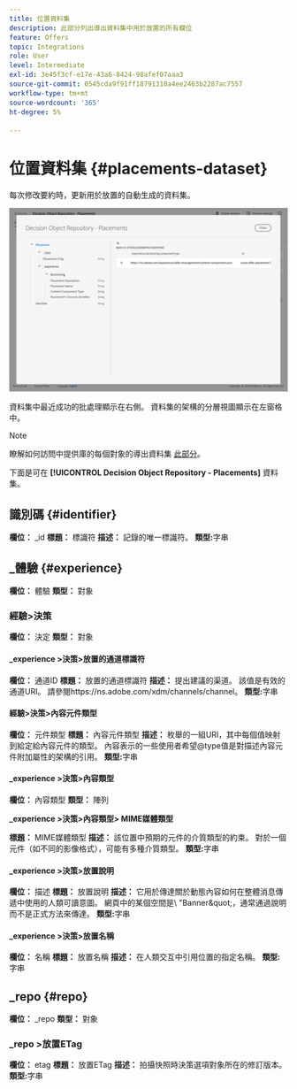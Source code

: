 ```yaml
---
title: 位置資料集
description: 此部分列出導出資料集中用於放置的所有欄位
feature: Offers
topic: Integrations
role: User
level: Intermediate
exl-id: 3e45f3cf-e17e-43a6-8424-98afef07aaa3
source-git-commit: 0545cda9f91ff18791310a4ee2463b2287ac7557
workflow-type: tm+mt
source-wordcount: '365'
ht-degree: 5%

---
```


# 位置資料集 {#placements-dataset}

每次修改要約時，更新用於放置的自動生成的資料集。

![](../../assets/dataset-placements.png)

資料集中最近成功的批處理顯示在右側。 資料集的架構的分層視圖顯示在左窗格中。

>[!NOTE]
>
>瞭解如何訪問中提供庫的每個對象的導出資料集 [此部分](../export-catalog/access-dataset.md)。

下面是可在 **[!UICONTROL Decision Object Repository - Placements]** 資料集。

<!--A placement describes a location or place in a personalized message. It is used to set technical constraints for content that the personalization decision supplies. The placement also represents a request to produce certain types of metrics when an experience event is produced where this placement is involved. For instance, the placement facilitates a personalized clickable image inside an email shown to an end-user. The placement may for instance request from the assembled experience that the click on its image gets reported in an experience event with a metric https://ns.adobe.com/xdm/data/metrics/web/linkclicks and a reference to this placement.-->

## 識別碼 {#identifier}

**欄位：** _id
**標題：** 標識符
**描述：** 記錄的唯一標識符。
**類型:**&#x200B;字串

## _體驗 {#experience}

**欄位：** 體驗
**類型：** 對象

### 經驗>決策

**欄位：** 決定
**類型：** 對象

#### _experience >決策>放置的通道標識符

**欄位：** 通道ID
**標題：** 放置的通道標識符
**描述：** 提出建議的渠道。 該值是有效的通道URI。 請參閱https://ns.adobe.com/xdm/channels/channel。
**類型:**&#x200B;字串

#### 經驗>決策>內容元件類型

**欄位：** 元件類型
**標題：** 內容元件類型
**描述：** 枚舉的一組URI，其中每個值映射到給定給內容元件的類型。 內容表示的一些使用者希望@type值是對描述內容元件附加屬性的架構的引用。
**類型:**&#x200B;字串

#### _experience >決策>內容類型

**欄位：** 內容類型
**類型：** 陣列

**_experience >決策>內容類型> MIME媒體類型**

**標題：** MIME媒體類型
**描述：** 該位置中預期的元件的介質類型的約束。 對於一個元件（如不同的影像格式），可能有多種介質類型。
**類型:**&#x200B;字串

#### _experience >決策>放置說明

**欄位：** 描述
**標題：** 放置說明
**描述：** 它用於傳達關於動態內容如何在整體消息傳遞中使用的人類可讀意圖。 網頁中的某個空間是\ &quot;Banner\&quot;，通常通過說明而不是正式方法來傳達。
**類型:**&#x200B;字串

#### _experience >決策>放置名稱

**欄位：** 名稱
**標題：** 放置名稱
**描述：** 在人類交互中引用位置的指定名稱。
**類型:**&#x200B;字串

## _repo {#repo}

**欄位：** _repo
**類型：** 對象

### _repo >放置ETag

**欄位：** etag
**標題：** 放置ETag
**描述：** 拍攝快照時決策選項對象所在的修訂版本。
**類型:**&#x200B;字串
